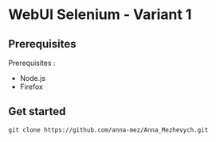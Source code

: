 # WebUI Selenium - Variant 1
## Prerequisites
Prerequisites : 
- Node.js
- Firefox
## Get started
```
git clone https://github.com/anna-mez/Anna_Mezhevych.git  
```
